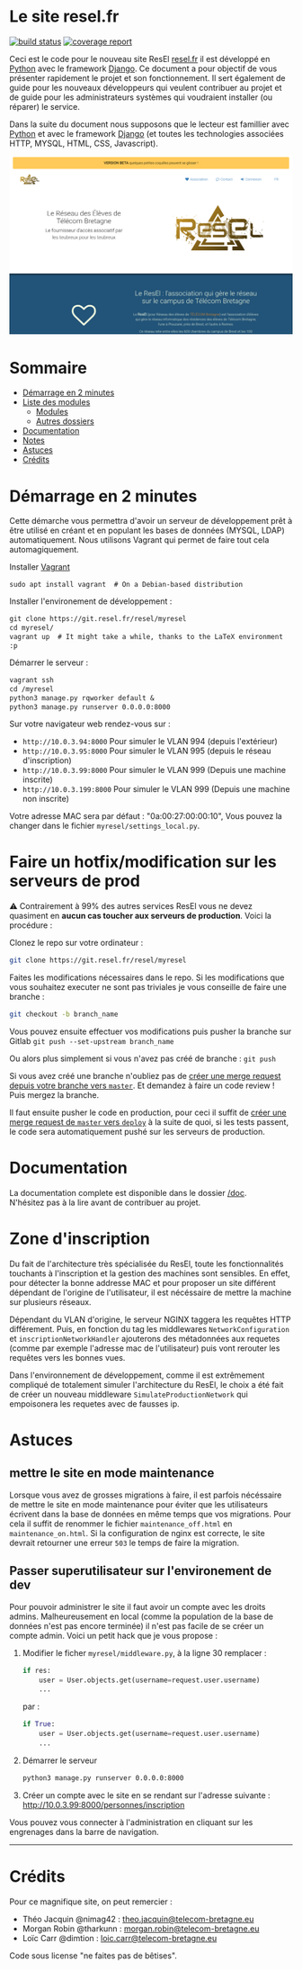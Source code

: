 Le site resel.fr
================

[![build status](https://git.resel.fr/resel/myresel/badges/master/build.svg)](https://git.resel.fr/resel/myresel/commits/master)
[![coverage report](https://git.resel.fr/resel/myresel/badges/master/coverage.svg)](https://git.resel.fr/resel/myresel/commits/master)


Ceci est le code pour le nouveau site ResEl [resel.fr](resel.fr) il est développé 
en [Python](https://python.org) avec le framework [Django](https://www.djangoproject.com/).
Ce document a pour objectif de vous présenter rapidement le projet et son 
fonctionnement. Il sert également de guide pour les nouveaux développeurs qui 
veulent contribuer au projet et de guide pour les administrateurs systèmes qui 
voudraient installer (ou réparer) le service.

Dans la suite du document nous supposons que le lecteur est famillier avec 
[Python](https://python.org) et avec le framework [Django](https://www.djangoproject.com/) 
(et toutes les technologies associées HTTP, MYSQL, HTML, CSS, Javascript).

![](.gitlab/screen1.png)

# Sommaire
 - [Démarrage en 2 minutes](#démarrage-en-2-minutes)
 - [Liste des modules](#liste-des-modules)
   - [Modules](#modules)
   - [Autres dossiers](#autres-dossiers)
 - [Documentation](#documentation)
 - [Notes](#notes)
 - [Astuces](#astuces)
 - [Crédits](#crédits)


# Démarrage en 2 minutes
Cette démarche vous permettra d'avoir un serveur de développement prêt à être 
utilisé en créant et en populant les bases de données (MYSQL, LDAP) 
automatiquement. Nous utilisons Vagrant qui permet de faire tout cela automagiquement.

Installer [Vagrant](https://www.vagrantup.com/)
```
sudo apt install vagrant  # On a Debian-based distribution
```

Installer l'environement de développement :
````
git clone https://git.resel.fr/resel/myresel
cd myresel/
vagrant up  # It might take a while, thanks to the LaTeX environment :p
````

Démarrer le serveur :
````
vagrant ssh
cd /myresel
python3 manage.py rqworker default &
python3 manage.py runserver 0.0.0.0:8000
````

Sur votre navigateur web rendez-vous sur :
 - `http://10.0.3.94:8000` Pour simuler le VLAN 994 (depuis l'extérieur)
 - `http://10.0.3.95:8000` Pour simuler le VLAN 995 (depuis le réseau d'inscription)
 - `http://10.0.3.99:8000` Pour simuler le VLAN 999 (Depuis une machine inscrite)
 - `http://10.0.3.199:8000` Pour simuler le VLAN 999 (Depuis une machine non inscrite)

Votre adresse MAC sera par défaut : "0a:00:27:00:00:10", Vous pouvez la changer
dans le fichier `myresel/settings_local.py`.

# Faire un hotfix/modification sur les serveurs de prod

:warning: Contrairement à 99% des autres services ResEl vous ne devez quasiment
 en **aucun cas toucher aux serveurs de production**. Voici la procédure :
 
Clonez le repo sur votre ordinateur :
```bash
git clone https://git.resel.fr/resel/myresel
```

Faites les modifications nécessaires dans le repo. Si les modifications que
vous souhaitez executer ne sont pas triviales je vous conseille de faire une
branche :
```bash
git checkout -b branch_name
```

Vous pouvez ensuite effectuer vos modifications puis pusher la branche sur
Gitlab `git push --set-upstream branch_name`

Ou alors plus simplement si vous n'avez pas créé de branche : `git push`

Si vous avez créé une branche n'oubliez pas de [créer une merge request depuis
votre branche vers `master`](https://git.resel.fr/resel/myresel/merge_requests/new?merge_request%5Btarget_branch%5D=master).
Et demandez à faire un code review ! Puis mergez la branche.

Il faut ensuite pusher le code en production, pour ceci il suffit de [créer une
merge request de `master` vers `deploy`](https://git.resel.fr/resel/myresel/merge_requests/new?utf8=✓&merge_request[source_branch]=master&merge_request[target_branch]=deploy)
à la suite de quoi, si les tests passent, le code sera automatiquement pushé
sur les serveurs de production.

# Documentation
La documentation complete est disponible dans le dossier [/doc](doc/README.md).  
N'hésitez pas à la lire avant de contribuer au projet.


# Zone d'inscription

Du fait de l'architecture très spécialisée du ResEl, toute les fonctionnalités 
touchants à l'inscription et la gestion des machines sont sensibles. En effet, 
pour détecter la bonne addresse MAC et pour proposer un site différent 
dépendant de l'origine de l'utilisateur, il est nécéssaire de mettre la machine
sur plusieurs réseaux.  

Dépendant du VLAN d'origine, le serveur NGINX taggera les requêtes HTTP 
différement. Puis, en fonction du tag les middlewares `NetworkConfiguration` 
et `inscriptionNetworkHandler` ajouterons des métadonnées aux requetes (comme 
par exemple l'adresse mac de l'utilisateur) puis vont rerouter les requêtes 
vers les bonnes vues.

Dans l'environnement de développement, comme il est extrêmement compliqué de 
totalement simuler l'architecture du ResEl, le choix a été fait de créer un 
nouveau middleware `SimulateProductionNetwork` qui empoisonera les requetes 
avec de fausses ip.


# Astuces

## mettre le site en mode maintenance
Lorsque vous avez de grosses migrations à faire, il est parfois nécéssaire de 
mettre le site en mode maintenance pour éviter que les utilisateurs écrivent 
dans la base de données en même temps que vos migrations. Pour cela il suffit
de renommer le fichier `maintenance_off.html` en `maintenance_on.html`. Si la
configuration de nginx est correcte, le site devrait retourner une erreur `503`
le temps de faire la migration. 

## Passer superutilisateur sur l'environement de dev
Pour pouvoir administrer le site il faut avoir un compte avec les droits admins.
Malheureusement en local (comme la population de la base de données n'est pas
encore terminée) il n'est pas facile de se créer un compte admin. Voici un petit
hack que je vous propose :


1. Modifier le ficher `myresel/middleware.py`, à la ligne 30 remplacer :
    ```python
    if res:
        user = User.objects.get(username=request.user.username)
        ...
    ```
    
    par :
    ```python
    if True:
        user = User.objects.get(username=request.user.username)
        ...
    ```

2. Démarrer le serveur 
    ```bash
    python3 manage.py runserver 0.0.0.0:8000
    ```
2. Créer un compte avec le site en se rendant sur l'adresse suivante : 
   http://10.0.3.99:8000/personnes/inscription

Vous pouvez vous connecter à l'administration en cliquant sur les engrenages
dans la barre de navigation.

-----------------------

# Crédits
Pour ce magnifique site, on peut remercier : 
 - Théo Jacquin @nimag42 : theo.jacquin@telecom-bretagne.eu
 - Morgan Robin @tharkunn : morgan.robin@telecom-bretagne.eu
 - Loïc Carr @dimtion : loic.carr@telecom-bretagne.eu

Code sous license "ne faites pas de bêtises".